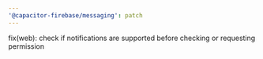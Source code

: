 ```yaml
---
'@capacitor-firebase/messaging': patch
---
```


fix(web): check if notifications are supported before checking or requesting permission
